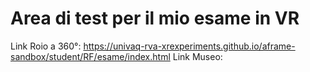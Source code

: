 # Area di test per il mio esame in VR

Link Roio a 360°: https://univaq-rva-xrexperiments.github.io/aframe-sandbox/student/RF/esame/index.html
Link Museo: 
